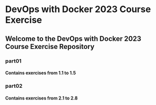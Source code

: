 # DevOps with Docker 2023 Course Exercise

## Welcome to the DevOps with Docker 2023 Course Exercise Repository

### part01

#### Contains exercises from 1.1 to 1.5

### part02

#### Contains exercises from 2.1 to 2.8
